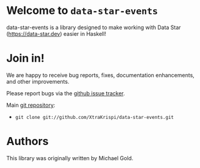 # Welcome to `data-star-events`

data-star-events is a library designed to make working with Data Star (https://data-star.dev) easier in Haskell!

# Join in!

We are happy to receive bug reports, fixes, documentation enhancements,
and other improvements.

Please report bugs via the
[github issue tracker](http://github.com/XtraKrispi/data-star-events/issues).

Main [git repository](http://github.com/XtraKrispi/data-star-events):

* `git clone git://github.com/XtraKrispi/data-star-events.git`


# Authors

This library was originally written by Michael Gold.